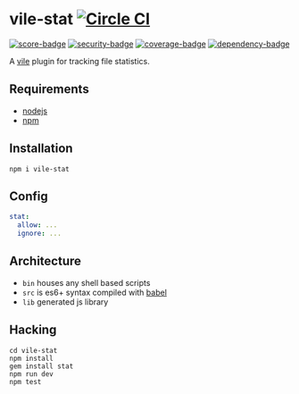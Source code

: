 # vile-stat [![Circle CI](https://circleci.com/gh/forthright/vile-stat.svg?style=svg&circle-token=4f88501f4048011c21e7c0fd561f82c5651cfd9b)](https://circleci.com/gh/forthright/vile-stat)

[![score-badge](https://vile.io/api/v0/users/brentlintner/vile-stat/badges/score?token=uFywUmzZfbg6UboLzn6R)](https://vile.io/~brentlintner/vile-stat) [![security-badge](https://vile.io/api/v0/users/brentlintner/vile-stat/badges/security?token=uFywUmzZfbg6UboLzn6R)](https://vile.io/~/brentlintner/vile-stat) [![coverage-badge](https://vile.io/api/v0/users/brentlintner/vile-stat/badges/coverage?token=uFywUmzZfbg6UboLzn6R)](https://vile.io/~/brentlintner/vile-stat) [![dependency-badge](https://vile.io/api/v0/users/brentlintner/vile-stat/badges/dependency?token=uFywUmzZfbg6UboLzn6R)](https://vile.io/~/brentlintner/vile-stat)

A [vile](http://github.com/brentlintner/vile) plugin for tracking file statistics.

## Requirements

- [nodejs](http://nodejs.org)
- [npm](http://npmjs.org)

## Installation

    npm i vile-stat

## Config

```yml
stat:
  allow: ...
  ignore: ...
```

## Architecture

- `bin` houses any shell based scripts
- `src` is es6+ syntax compiled with [babel](https://babeljs.io)
- `lib` generated js library

## Hacking

    cd vile-stat
    npm install
    gem install stat
    npm run dev
    npm test
